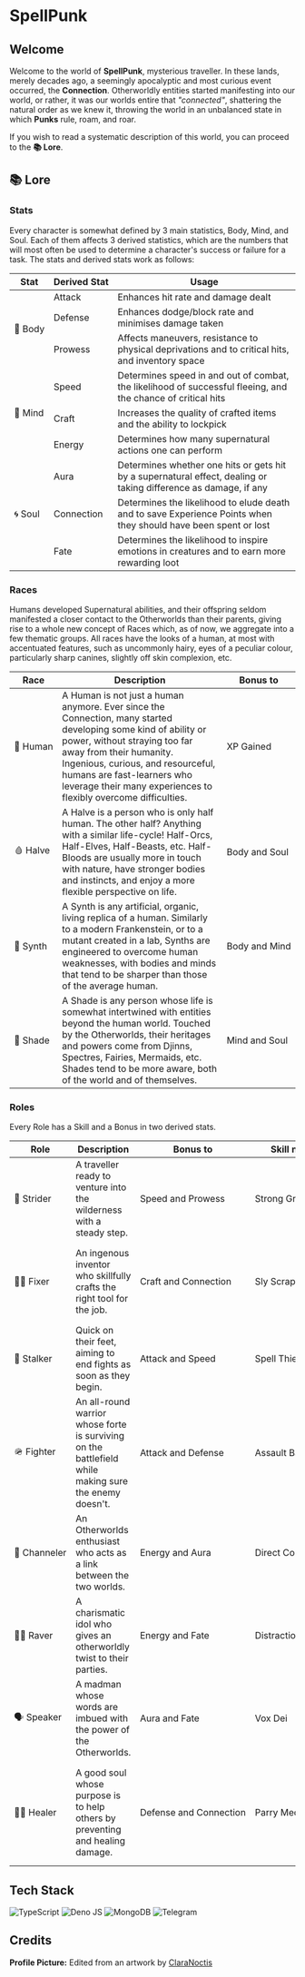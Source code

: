 # SpellPunk

## Welcome
Welcome to the world of **SpellPunk**, mysterious traveller. In these lands, merely decades ago, a seemingly apocalyptic and most curious event occurred, the **Connection**. Otherworldly entities started manifesting into our world, or rather, it was our worlds entire that *"connected"*, shattering the natural order as we knew it, throwing the world in an unbalanced state in which **Punks** rule, roam, and roar.
  
If you wish to read a systematic description of this world, you can proceed to the **📚 Lore**.

## 📚 Lore

### Stats
Every character is somewhat defined by 3 main statistics, Body, Mind, and Soul. Each of them affects 3 derived statistics, which are the numbers that will most often be used to determine a character's success or failure for a task. The stats and derived stats work as follows:

<table>
  <thead>
    <th>Stat</th>
    <th nowrap>Derived Stat</th>
    <th>Usage</th>
  </thead>
  <tbody>
    <tr>
      <td rowspan="3" nowrap>💪 Body</td>
      <td>Attack</td>
      <td>Enhances hit rate and damage dealt</td>
    </tr>
    <tr>
      <td>Defense</td>
      <td>Enhances dodge/block rate and minimises damage taken</td>
    </tr>
    <tr>
      <td>Prowess</td>
      <td>Affects maneuvers, resistance to physical deprivations and to critical hits, and inventory space</td>
    </tr>
    <tr>
      <td rowspan="3" nowrap>🧠 Mind</td>
      <td>Speed</td>
      <td>Determines speed in and out of combat, the likelihood of successful fleeing, and the chance of critical hits</td>
    </tr>
    <tr>
      <td>Craft</td>
      <td>Increases the quality of crafted items and the ability to lockpick</td>
    </tr>
    <tr>
      <td>Energy</td>
      <td>Determines how many supernatural actions one can perform</td>
    </tr>
    <tr>
      <td rowspan="3" nowrap>🌀 Soul</td>
      <td>Aura</td><td>Determines whether one hits or gets hit by a supernatural effect, dealing or taking difference as damage, if any</td>
    </tr>
    <tr>
      <td>Connection</td>
      <td>Determines the likelihood to elude death and to save Experience Points when they should have been spent or lost</td>
    </tr>
    <tr>
      <td>Fate</td>
      <td>Determines the likelihood to inspire emotions in creatures and to earn more rewarding loot</td>
    </tr>
  </tbody>
</table>

### Races
Humans developed Supernatural abilities, and their offspring seldom manifested a closer contact to the Otherworlds than their parents, giving rise to a whole new concept of Races which, as of now, we aggregate into a few thematic groups. All races have the looks of a human, at most with accentuated features, such as uncommonly hairy, eyes of a peculiar colour, particularly sharp canines, slightly off skin complexion, etc.

<table>
  <thead>
    <th>Race</th>
    <th>Description</th>
    <th>Bonus to</th>
  </thead>
  <tbody>
    <tr>
      <td nowrap>🧑 Human</td>
      <td>A Human is not just a human anymore. Ever since the Connection, many started developing some kind of ability or power, without straying too far away from their humanity. Ingenious, curious, and resourceful, humans are fast-learners who leverage their many experiences to flexibly overcome difficulties.</td>
      <td nowrap>XP Gained</td>
    </tr>
    <tr>
      <td nowrap>🩸 Halve</td>
      <td>A Halve is a person who is only half human. The other half? Anything with a similar life-cycle! Half-Orcs, Half-Elves, Half-Beasts, etc. Half-Bloods are usually more in touch with nature, have stronger bodies and instincts, and enjoy a more flexible perspective on life.</td>
      <td nowrap>Body and Soul</td>
    </tr>
    <tr>
      <td nowrap>💉 Synth</td>
      <td>A Synth is any artificial, organic, living replica of a human. Similarly to a modern Frankenstein, or to a mutant created in a lab, Synths are engineered to overcome human weaknesses, with bodies and minds that tend to be sharper than those of the average human.</td>
      <td nowrap>Body and Mind</td>
    </tr>
    <tr>
      <td nowrap>👤 Shade</td>
      <td>A Shade is any person whose life is somewhat intertwined with entities beyond the human world. Touched by the Otherworlds, their heritages and powers come from Djinns, Spectres, Fairies, Mermaids, etc. Shades tend to be more aware, both of the world and of themselves.</td>
      <td nowrap>Mind and Soul</td>
    </tr>
  </tbody>
</table>

### Roles
Every Role has a Skill and a Bonus in two derived stats.

<table>
  <thead>
    <th>Role</th>
    <th>Description</th>
    <th nowrap>Bonus to</th>
    <th nowrap>Skill name</th>
    <th nowrap>Skill decription</th>
  </thead>
  <tbody>
    <tr>
      <td nowrap>🥾 Strider</td>
      <td>A traveller ready to venture into the wilderness with a steady step.</td>
      <td nowrap>Speed and Prowess</td>
      <td nowrap>Strong Grip</td>
      <td>On a successful Maneuver, Attack as well.</td>
    </tr>
    <tr>
      <td nowrap>🧑‍🏭 Fixer</td>
      <td>An ingenous inventor who skillfully crafts the right tool for the job.</td>
      <td nowrap>Craft and Connection</td>
      <td nowrap>Sly Scraper</td>
      <td>When using a disposable Item, attempt to Craft it back immediately at no additional cost.</td>
    </tr>
    <tr>
      <td nowrap>🥷 Stalker</td>
      <td>Quick on their feet, aiming to end fights as soon as they begin.</td>
      <td nowrap>Attack and Speed</td>
      <td nowrap>Spell Thief</td>
      <td>On a Critical Hit, steal Energy from the opponent.</td>
    </tr>
    <tr>
      <td nowrap>🪖 Fighter</td>
      <td>An all-round warrior whose forte is surviving on the battlefield while making sure the enemy doesn't.</td>
      <td nowrap>Attack and Defense</td>
      <td nowrap>Assault Battery</td>
      <td>When using an Item against a single opponent, Attack as well.</td>
    </tr>
    <tr>
      <td nowrap>🧙 Channeler</td>
      <td>An Otherworlds enthusiast who acts as a link between the two worlds.</td>
      <td nowrap>Energy and Aura</td>
      <td nowrap>Direct Connection</td>
      <td>Gain 1 Energy per round</td>
    </tr>
    <tr>
      <td nowrap>🧑‍🎤 Raver</td>
      <td>A charismatic idol who gives an otherworldly twist to their parties.</td>
      <td nowrap>Energy and Fate</td>
      <td nowrap>Distraction Theft</td>
      <td>On Inspire, there is a chance to steal Items or money away from an opponent.</td>
    </tr>
    <tr>
      <td nowrap>🗣 Speaker</td>
      <td>A madman whose words are imbued with the power of the Otherworlds.</td>
      <td nowrap>Aura and Fate</td>
      <td nowrap>Vox Dei</td>
      <td>On Inspire, there is a chance to draw Energy from the Otherworlds.</td>
    </tr>
    <tr>
      <td nowrap>🧑‍⚕ Healer</td>
      <td>A good soul whose purpose is to help others by preventing and healing damage.</td>
      <td nowrap>Defense and Connection</td>
      <td nowrap>Parry Medic</td>
      <td>On a successful Defense, heal the defended by how much your Defense surpassed the opponent's Attack.</td>
    </tr>
  </tbody>
</table>

## Tech Stack
![TypeScript](https://img.shields.io/badge/typescript-%23007ACC.svg?style=for-the-badge&logo=typescript&logoColor=white) ![Deno JS](https://img.shields.io/badge/deno%20js-000000?style=for-the-badge&logo=deno&logoColor=white) ![MongoDB](https://img.shields.io/badge/MongoDB-%234ea94b.svg?style=for-the-badge&logo=mongodb&logoColor=white) ![Telegram](https://img.shields.io/badge/Telegram-2CA5E0?style=for-the-badge&logo=telegram&logoColor=white)

## Credits
**Profile Picture:** Edited from an artwork by [ClaraNoctis](https://claranoctis.itch.io/fantasy-objects-pack)
